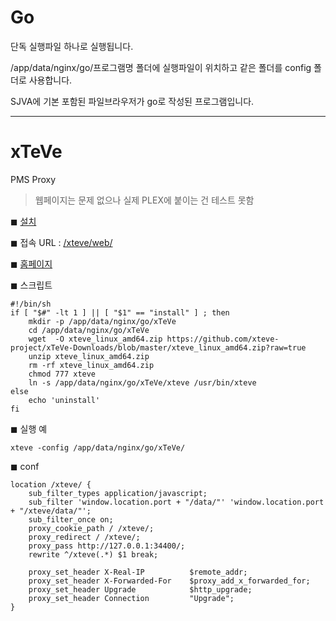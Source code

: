# Go #

단독 실행파일 하나로 실행됩니다.

/app/data/nginx/go/프로그램명 폴더에 실행파일이 위치하고 같은 폴더를 config 폴더로 사용합니다.

SJVA에 기본 포함된 파일브라우저가 go로 작성된 프로그램입니다.


-----
# xTeVe

PMS Proxy

> 웹페이지는 문제 없으나 실제 PLEX에 붙이는 건 테스트 못함

◼ [설치](/nginx/normal/install?title=myComix&script_url=https://raw.githubusercontent.com/soju6jan/nginx_support/main/install/go/xTeVe.sh&arg=install)

◼ 접속 URL : [/xteve/web/](/xteve/web/)

◼ [홈페이지](https://xteve.de/)

◼ 스크립트
```
#!/bin/sh
if [ "$#" -lt 1 ] || [ "$1" == "install" ] ; then
    mkdir -p /app/data/nginx/go/xTeVe
    cd /app/data/nginx/go/xTeVe
    wget  -O xteve_linux_amd64.zip https://github.com/xteve-project/xTeVe-Downloads/blob/master/xteve_linux_amd64.zip?raw=true
    unzip xteve_linux_amd64.zip
    rm -rf xteve_linux_amd64.zip
    chmod 777 xteve
    ln -s /app/data/nginx/go/xTeVe/xteve /usr/bin/xteve
else
    echo 'uninstall'
fi

```

◼ 실행 예
```
xteve -config /app/data/nginx/go/xTeVe/
```

◼ conf
```
location /xteve/ {
    sub_filter_types application/javascript;
    sub_filter 'window.location.port + "/data/"' 'window.location.port + "/xteve/data/"';
    sub_filter_once on;
    proxy_cookie_path / /xteve/;
    proxy_redirect / /xteve/;
    proxy_pass http://127.0.0.1:34400/;
    rewrite ^/xteve(.*) $1 break;          

    proxy_set_header X-Real-IP          $remote_addr;
    proxy_set_header X-Forwarded-For    $proxy_add_x_forwarded_for;
    proxy_set_header Upgrade            $http_upgrade;
    proxy_set_header Connection         "Upgrade";
}
```



